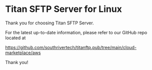 # Titan SFTP Server for Linux

Thank you for choosing Titan SFTP Server.

For the latest up-to-date information, please refer to our GitHub repo located at 

https://github.com/southrivertech/titanftp.pub/tree/main/cloud-marketplace/aws

Thank you!



